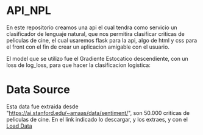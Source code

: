 # API_NPL

En este repositorio creamos una api el cual tendra como servicio un clasificador de lenguaje natural, que nos permitira clasificar criticas de peliculas de cine, el cual usaremos flask para la api, algo de html y css para el front con el fin de crear un aplicacion amigable con el usuario. 

El model que se utilizo fue el Gradiente Estocatico descendiente, con un loss de log_loss, para que hacer la clasificacion logistica:

# Data Source

Esta data fue extraida desde "https://ai.stanford.edu/~amaas/data/sentiment/", son 50.000 criticas de peliculas de cine. En el link indicado lo descargar, y los extraes, y con el [ Load Data ]("https://github.com/ingvamartinez/API_NPL/blob/main/load_data_aclImdb.ipynb")
